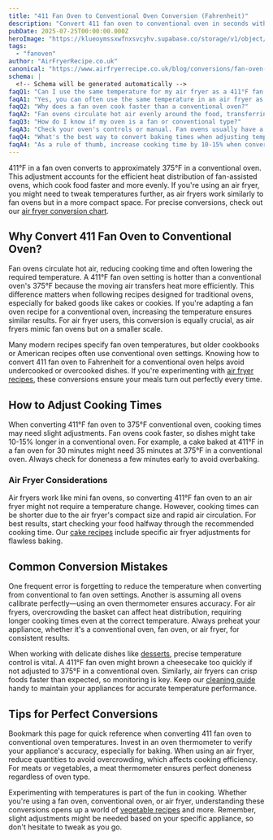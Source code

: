 ```yaml
---
title: "411 Fan Oven to Conventional Oven Conversion (Fahrenheit)"
description: "Convert 411 fan oven to conventional oven in seconds with our easy guide. Perfect for air fryer recipes and baking adjustments."
pubDate: 2025-07-25T00:00:00.000Z
heroImage: "https://klueoymssxwfnxsvcyhv.supabase.co/storage/v1/object/public/Shmucket/411-fan-oven-to-conventional-oven-conversion-fahrenheit.png"
tags:
  - "fanoven"
author: "AirFryerRecipe.co.uk"
canonical: "https://www.airfryerrecipe.co.uk/blog/conversions/fan-oven-to-fahrenheit/411-fan-oven-to-conventional-oven-conversion-fahrenheit"
schema: |
  <!-- Schema will be generated automatically -->
faqQ1: "Can I use the same temperature for my air fryer as a 411°F fan oven?"
faqA1: "Yes, you can often use the same temperature in an air fryer as a 411°F fan oven because both use rapid air circulation. However, cooking times may be shorter in the air fryer due to its compact size. Always check food earlier than the recipe suggests to prevent overcooking."
faqQ2: "Why does a fan oven cook faster than a conventional oven?"
faqA2: "Fan ovens circulate hot air evenly around the food, transferring heat more efficiently than a conventional oven's static heat. This means food cooks faster and more uniformly, often allowing for lower temperature settings compared to conventional ovens."
faqQ3: "How do I know if my oven is a fan or conventional type?"
faqA3: "Check your oven's controls or manual. Fan ovens usually have a fan symbol or are labeled as \"convection\" ovens. Conventional ovens lack a fan and heat from the top, bottom, or both without forced air circulation."
faqQ4: "What's the best way to convert baking times when adjusting temperatures?"
faqA4: "As a rule of thumb, increase cooking time by 10-15% when converting from fan to conventional oven settings. For example, if a recipe calls for 30 minutes at 411°F in a fan oven, try 35 minutes at 375°F in a conventional oven. Always check for doneness early."
---
```

<p>411°F in a fan oven converts to approximately 375°F in a conventional oven. This adjustment accounts for the efficient heat distribution of fan-assisted ovens, which cook food faster and more evenly. If you're using an air fryer, you might need to tweak temperatures further, as air fryers work similarly to fan ovens but in a more compact space. For precise conversions, check out our <a href=https://www.airfryerrecipe.co.uk/air-fryer-conversion-chart>air fryer conversion chart</a>.</p>

<h2>Why Convert 411 Fan Oven to Conventional Oven?</h2>
<p>Fan ovens circulate hot air, reducing cooking time and often lowering the required temperature. A 411°F fan oven setting is hotter than a conventional oven's 375°F because the moving air transfers heat more efficiently. This difference matters when following recipes designed for traditional ovens, especially for baked goods like cakes or cookies. If you're adapting a fan oven recipe for a conventional oven, increasing the temperature ensures similar results. For air fryer users, this conversion is equally crucial, as air fryers mimic fan ovens but on a smaller scale.</p>

<p>Many modern recipes specify fan oven temperatures, but older cookbooks or American recipes often use conventional oven settings. Knowing how to convert 411 fan oven to Fahrenheit for a conventional oven helps avoid undercooked or overcooked dishes. If you're experimenting with <a href=https://www.airfryerrecipe.co.uk/recipes>air fryer recipes</a>, these conversions ensure your meals turn out perfectly every time.</p>

<h2>How to Adjust Cooking Times</h2>
<p>When converting 411°F fan oven to 375°F conventional oven, cooking times may need slight adjustments. Fan ovens cook faster, so dishes might take 10-15% longer in a conventional oven. For example, a cake baked at 411°F in a fan oven for 30 minutes might need 35 minutes at 375°F in a conventional oven. Always check for doneness a few minutes early to avoid overbaking.</p>

<h3>Air Fryer Considerations</h3>
<p>Air fryers work like mini fan ovens, so converting 411°F fan oven to an air fryer might not require a temperature change. However, cooking times can be shorter due to the air fryer's compact size and rapid air circulation. For best results, start checking your food halfway through the recommended cooking time. Our <a href=https://www.airfryerrecipe.co.uk/recipe-category/cakes>cake recipes</a> include specific air fryer adjustments for flawless baking.</p>

<h2>Common Conversion Mistakes</h2>
<p>One frequent error is forgetting to reduce the temperature when converting from conventional to fan oven settings. Another is assuming all ovens calibrate perfectly—using an oven thermometer ensures accuracy. For air fryers, overcrowding the basket can affect heat distribution, requiring longer cooking times even at the correct temperature. Always preheat your appliance, whether it's a conventional oven, fan oven, or air fryer, for consistent results.</p>

<p>When working with delicate dishes like <a href=https://www.airfryerrecipe.co.uk/recipe-category/dessert>desserts</a>, precise temperature control is vital. A 411°F fan oven might brown a cheesecake too quickly if not adjusted to 375°F in a conventional oven. Similarly, air fryers can crisp foods faster than expected, so monitoring is key. Keep our <a href=https://www.airfryerrecipe.co.uk/air-fryer-cleaner>cleaning guide</a> handy to maintain your appliances for accurate temperature performance.</p>

<h2>Tips for Perfect Conversions</h2>
<p>Bookmark this page for quick reference when converting 411 fan oven to conventional oven temperatures. Invest in an oven thermometer to verify your appliance's accuracy, especially for baking. When using an air fryer, reduce quantities to avoid overcrowding, which affects cooking efficiency. For meats or vegetables, a meat thermometer ensures perfect doneness regardless of oven type.</p>

<p>Experimenting with temperatures is part of the fun in cooking. Whether you're using a fan oven, conventional oven, or air fryer, understanding these conversions opens up a world of <a href=https://www.airfryerrecipe.co.uk/recipe-category/vegetables>vegetable recipes</a> and more. Remember, slight adjustments might be needed based on your specific appliance, so don't hesitate to tweak as you go.</p>
